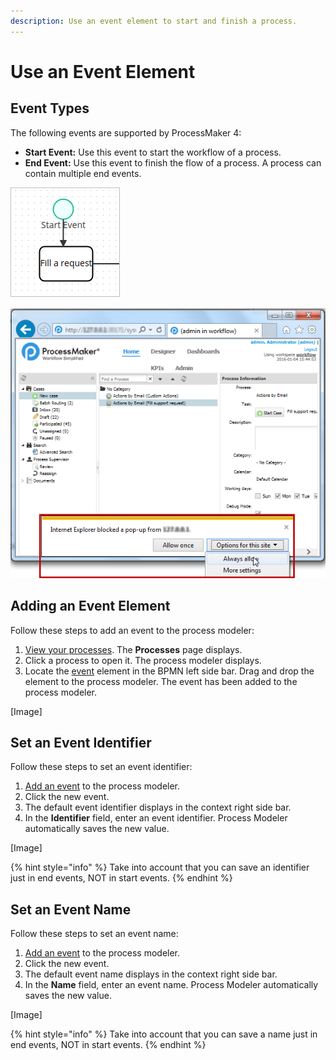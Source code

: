 ```yaml
---
description: Use an event element to start and finish a process.
---
```


# Use an Event Element

## Event Types

The following events are supported by ProcessMaker 4:

* **Start Event:** Use this event to start the workflow of a process.
* **End Event:** Use this event to finish the flow of a process. A process can contain multiple end events.

![Start Event](../../../../.gitbook/assets/image%20%282%29.png)

![End Event](../../../../.gitbook/assets/image.png)

## Adding an Event Element

Follow these steps to add an event to the process modeler:

1. [View your processes](https://processmaker.gitbook.io/processmaker-4-community/-LPblkrcFWowWJ6HZdhC/~/drafts/-LRhVZm0ddxDcGGdN5ZN/primary/designing-processes/viewing-processes/view-the-list-of-processes/view-your-processes#view-all-processes). The **Processes** page displays.
2. Click a process to open it. The process modeler displays.
3. Locate the [event](events.md#event-types) element in the BPMN left side bar. Drag and drop the element to the process modeler. The event has been added to the process modeler.

\[Image\]

## Set an Event Identifier

Follow these steps to set an event identifier:

1. [Add an event](events.md#adding-an-event-element) to the process modeler.
2. Click the new event.
3. The default event identifier displays in the context right side bar.
4. In the **Identifier** field, enter an event identifier. Process Modeler automatically saves the new value.

\[Image\]

{% hint style="info" %}
Take into account that you can save an identifier just in end events, NOT in start events.
{% endhint %}

## Set an Event Name

Follow these steps to set an event name:

1. [Add an event](events.md#adding-an-event-element) to the process modeler.
2. Click the new event.
3. The default event name displays in the context right side bar.
4. In the **Name** field, enter an event name. Process Modeler automatically saves the new value.

\[Image\]

{% hint style="info" %}
Take into account that you can save a name just in end events, NOT in start events.
{% endhint %}

